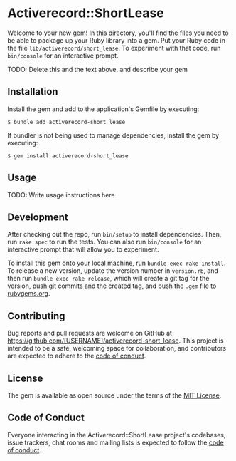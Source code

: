 # Activerecord::ShortLease

Welcome to your new gem! In this directory, you'll find the files you need to be able to package up your Ruby library into a gem. Put your Ruby code in the file `lib/activerecord/short_lease`. To experiment with that code, run `bin/console` for an interactive prompt.

TODO: Delete this and the text above, and describe your gem

## Installation

Install the gem and add to the application's Gemfile by executing:

    $ bundle add activerecord-short_lease

If bundler is not being used to manage dependencies, install the gem by executing:

    $ gem install activerecord-short_lease

## Usage

TODO: Write usage instructions here

## Development

After checking out the repo, run `bin/setup` to install dependencies. Then, run `rake spec` to run the tests. You can also run `bin/console` for an interactive prompt that will allow you to experiment.

To install this gem onto your local machine, run `bundle exec rake install`. To release a new version, update the version number in `version.rb`, and then run `bundle exec rake release`, which will create a git tag for the version, push git commits and the created tag, and push the `.gem` file to [rubygems.org](https://rubygems.org).

## Contributing

Bug reports and pull requests are welcome on GitHub at https://github.com/[USERNAME]/activerecord-short_lease. This project is intended to be a safe, welcoming space for collaboration, and contributors are expected to adhere to the [code of conduct](https://github.com/[USERNAME]/activerecord-short_lease/blob/main/CODE_OF_CONDUCT.md).

## License

The gem is available as open source under the terms of the [MIT License](https://opensource.org/licenses/MIT).

## Code of Conduct

Everyone interacting in the Activerecord::ShortLease project's codebases, issue trackers, chat rooms and mailing lists is expected to follow the [code of conduct](https://github.com/[USERNAME]/activerecord-short_lease/blob/main/CODE_OF_CONDUCT.md).
